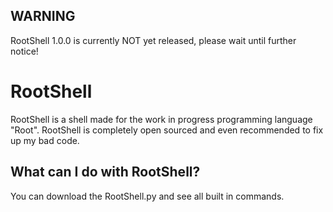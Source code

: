 ## WARNING
RootShell 1.0.0 is currently NOT yet released, please wait until further notice!

# RootShell
RootShell is a shell made for the work in progress programming language "Root".
RootShell is completely open sourced and even recommended to fix up my bad code.

## What can I do with RootShell?
You can download the RootShell.py and see all built in commands.